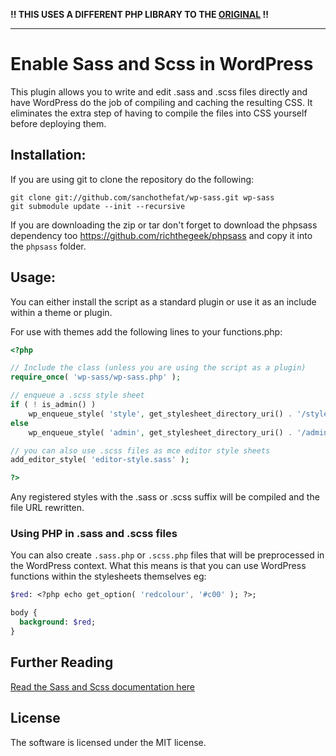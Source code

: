 **!! THIS USES A DIFFERENT PHP LIBRARY TO THE [ORIGINAL](https://github.com/sanchothefat/wp-sass) !!**

---

# Enable Sass and Scss in WordPress

This plugin allows you to write and edit .sass and .scss files directly and
have WordPress do the job of compiling and caching the resulting CSS. It
eliminates the extra step of having to compile the files into CSS yourself
before deploying them.

## Installation:

If you are using git to clone the repository do the following:

    git clone git://github.com/sanchothefat/wp-sass.git wp-sass
    git submodule update --init --recursive

If you are downloading the zip or tar don't forget to download the phpsass
dependency too https://github.com/richthegeek/phpsass and copy it into the `phpsass`
folder.

## Usage:

You can either install the script as a standard plugin or use it as an include within a theme or plugin.

For use with themes add the following lines to your functions.php:

```php
<?php

// Include the class (unless you are using the script as a plugin)
require_once( 'wp-sass/wp-sass.php' );

// enqueue a .scss style sheet
if ( ! is_admin() )
    wp_enqueue_style( 'style', get_stylesheet_directory_uri() . '/style.scss' );
else
	wp_enqueue_style( 'admin', get_stylesheet_directory_uri() . '/admin.sass.php' );

// you can also use .scss files as mce editor style sheets
add_editor_style( 'editor-style.sass' );

?>
```

Any registered styles with the .sass or .scss suffix will be compiled and the file URL
rewritten.

### Using PHP in .sass and .scss files

You can also create `.sass.php` or `.scss.php` files that will be preprocessed in the WordPress context.
What this means is that you can use WordPress functions within the stylesheets themselves eg:

```sass
$red: <?php echo get_option( 'redcolour', '#c00' ); ?>;

body {
  background: $red;
}
```

## Further Reading

[Read the Sass and Scss documentation here](http://sass-lang.com/)


## License

The software is licensed under the MIT license.
